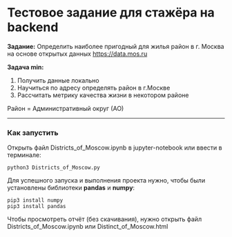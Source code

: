 # Тестовое задание для стажёра на backend

__Задание:__ Определить наиболее пригодный для жилья район в г. Москва на основе открытых данных https://data.mos.ru

__Задача min:__

1. Получить данные локально
2. Научиться по адресу определять район в г.Москве
3. Рассчитать метрику качества жизни в некотором районе

Район = Административный округ (АО)

---

### Как запустить

Открыть файл Districts_of_Moscow.ipynb в jupyter-notebook или ввести в терминале:

    python3 Districts_of_Moscow.py 

Для успешного запуска и выполнения проекта нужно, чтобы были установлены библиотеки __pandas__ и __numpy__:

    pip3 install numpy
    pip3 install pandas
    
Чтобы просмотреть отчёт (без скачивания), нужно открыть файл Districts_of_Moscow.ipynb или Distinct_of_Moscow.html 
